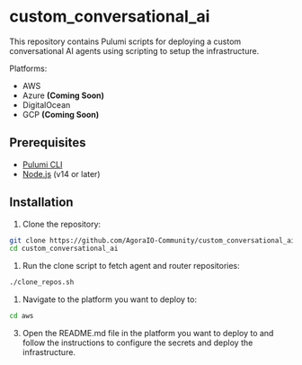# custom_conversational_ai

This repository contains Pulumi scripts for deploying a custom conversational AI agents using scripting to setup the infrastructure.

Platforms:

- AWS
- Azure **(Coming Soon)**
- DigitalOcean
- GCP **(Coming Soon)**

## Prerequisites

- [Pulumi CLI](https://www.pulumi.com/docs/get-started/install/)
- [Node.js](https://nodejs.org/) (v14 or later)

## Installation

1. Clone the repository:

```bash
git clone https://github.com/AgoraIO-Community/custom_conversational_ai
cd custom_conversational_ai
```

1. Run the clone script to fetch agent and router repositories:

```bash
./clone_repos.sh
```

1. Navigate to the platform you want to deploy to:

```bash
cd aws
```

3. Open the README.md file in the platform you want to deploy to and follow the instructions to configure the secrets and deploy the infrastructure.
